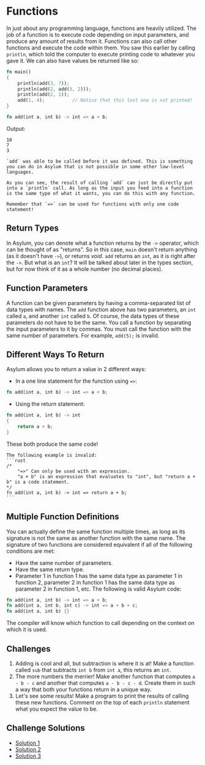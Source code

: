 # Functions
In just about any programming language, functions are heavily utilized. The job of a function is to execute code depending on input parameters, and produce any amount of results from it. Functions can also call other functions and execute the code within them. You saw this earlier by calling `println`, which told the computer to execute printing code to whatever you gave it. We can also have values be returned like so:

```rust
fn main()
{
    println(add(3, 7));
    println(add(2, add(3, 2)));
    println(add(2, 1));
    add(1, 4);          // Notice that this last one is not printed!
}

fn add(int a, int b) -> int => a + b;
```
Output:
```
10
7
3
```
```{note}
`add` was able to be called before it was defined. This is something you can do in Asylum that is not possible in some other low-level languages.
```
```{note}
As you can see, the result of calling `add` can just be directly put into a `println` call. As long as the input you feed into a function is the same type of what it wants, you can do this with any function.
```
```{note}
Remember that `=>` can be used for functions with only one code statement!
```

## Return Types
In Asylum, you can denote what a function returns by the `->` operator, which can be thought of as "returns". So in this case, `main` doesn't return anything (as it doesn't have `->`), or returns *void*. `add` returns an `int`, as it is right after the `->`. But what is an `int`? It will be talked about later in the types section, but for now think of it as a whole number (no decimal places).

## Function Parameters
A function can be given parameters by having a comma-separated list of data types with names. The `add` function above has two parameters, an `int` called `a`, and another `int` called `b`. Of course, the data types of these parameters do not have to be the same. You call a function by separating the input parameters to it by commas. You must call the function with the same number of parameters. For example, `add(5);` is invalid.

## Different Ways To Return
Asylum allows you to return a value in 2 different ways:
* In a one line statement for the function using `=>`:
```rust
fn add(int a, int b) -> int => a + b;
```
* Using the return statement:
```rust
fn add(int a, int b) -> int
{
    return a + b;
}
```
These both produce the same code!
````{warning}
The following example is invalid:
```rust
/*  
    "=>" Can only be used with an expression.
    "a + b" is an expression that evaluates to "int", but "return a + b" is a code statement.
*/
fn add(int a, int b) -> int => return a + b;
```
````

## Multiple Function Definitions
You can actually define the same function multiple times, as long as its signature is not the same as another function with the same name. The signature of two functions are considered equivalent if all of the following conditions are met:
* Have the same number of parameters.
* Have the same return type.
* Parameter 1 in function 1 has the same data type as parameter 1 in function 2, parameter 2 in function 1 has the same data type as parameter 2 in function 1, etc.
The following is valid Asylum code:
```rust
fn add(int a, int b) -> int => a + b;
fn add(int a, int b, int c) -> int => a + b + c;
fn add(int a, int b) {}
```
The compiler will know which function to call depending on the context on which it is used.

## Challenges
1. Adding is cool and all, but subtraction is where it is at! Make a function called `sub` that subtracts `int b` from `int a`, this returns an `int`.
2. The more numbers the merrier! Make another function that computes `a - b - c` and another that computes `a - b - c - d`. Create them in such a way that both your functions return in a unique way.
3. Let's see some results! Make a program to print the results of calling these new functions. Comment on the top of each `println` statement what you expect the value to be.

## Challenge Solutions
* [Solution 1](solutions/functions1.md)
* [Solution 2](solutions/functions2.md)
* [Solution 3](solutions/functions3.md)